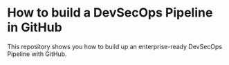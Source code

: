 # How to build a DevSecOps Pipeline in GitHub
This repository shows you how to build up an enterprise-ready DevSecOps Pipeline with GitHub. 
